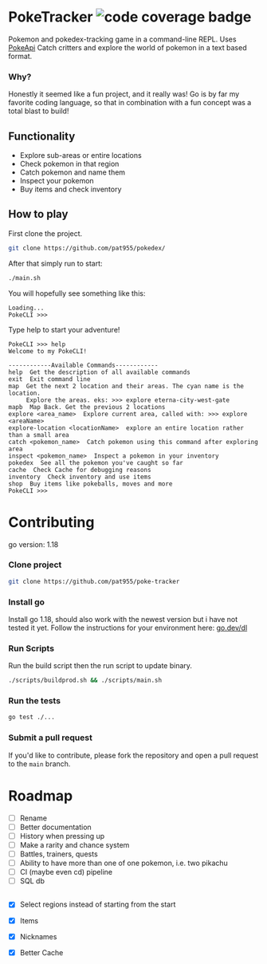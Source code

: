 # PokeTracker ![code coverage badge](https://github.com/pat955/pokedex/actions/workflows/ci.yml/badge.svg)
Pokemon and pokedex-tracking game in a command-line REPL. Uses [PokeApi](https://pokeapi.co/) Catch critters and explore the world of pokemon in a text based format.
### Why?
Honestly it seemed like a fun project, and it really was! Go is by far my favorite coding language, so that in combination with a fun concept was a total blast to build!

## Functionality 
* Explore sub-areas or entire locations
* Check pokemon in that region
* Catch pokemon and name them
* Inspect your pokemon
* Buy items and check inventory

## How to play
First clone the project.
```bash
git clone https://github.com/pat955/pokedex/
```

After that simply run to start:
```bash
./main.sh
```

You will hopefully see something like this:

```
Loading...
PokeCLI >>>
```
Type help to start your adventure!


```
PokeCLI >>> help
Welcome to my PokeCLI!

------------Available Commands------------
help  Get the description of all available commands
exit  Exit command line
map  Get the next 2 location and their areas. The cyan name is the location.
     Explore the areas. eks: >>> explore eterna-city-west-gate
mapb  Map Back. Get the previous 2 locations
explore <area_name>  Explore current area, called with: >>> explore <areaName>
explore-location <locationName>  explore an entire location rather than a small area
catch <pokemon_name>  Catch pokemon using this command after exploring area
inspect <pokemon_name>  Inspect a pokemon in your inventory
pokedex  See all the pokemon you've caught so far
cache  Check Cache for debugging reasons
inventory  Check inventory and use items
shop  Buy items like pokeballs, moves and more
PokeCLI >>> 
```

# Contributing
go version: 1.18
### Clone project
```bash
git clone https://github.com/pat955/poke-tracker
```
### Install go
Install go 1.18, should also work with the newest version but i have not tested it yet. Follow the instructions for your environment here: [go.dev/dl](https://go.dev/dl/)

### Run Scripts
Run the build script then the run script to update binary.
```bash
./scripts/buildprod.sh && ./scripts/main.sh
```

### Run the tests

```bash
go test ./...
```

### Submit a pull request

If you'd like to contribute, please fork the repository and open a pull request to the `main` branch.

# Roadmap
- [ ] Rename
- [ ] Better documentation
- [ ] History when pressing up
- [ ] Make a rarity and chance system
- [ ] Battles, trainers, quests
- [ ] Ability to have more than one of one pokemon, i.e. two pikachu
- [ ] CI (maybe even cd) pipeline
- [ ] SQL db
## 
- [x] Select regions instead of starting from the start
- [x] Items
- [x] Nicknames
- [x] Better Cache

